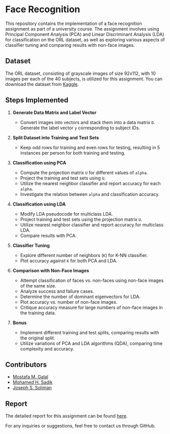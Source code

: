 # Face Recognition

This repository contains the implementation of a face recognition assignment as part of a university course. The assignment involves using Principal Component Analysis (PCA) and Linear Discriminant Analysis (LDA) for classification on the ORL dataset, as well as exploring various aspects of classifier tuning and comparing results with non-face images.

## Dataset
The ORL dataset, consisting of grayscale images of size 92x112, with 10 images per each of the 40 subjects, is utilized for this assignment. You can download the dataset from [Kaggle](https://www.kaggle.com/kasikrit/att-database-of-faces/).

## Steps Implemented

1. **Generate Data Matrix and Label Vector**
    - Convert images into vectors and stack them into a data matrix `D`. Generate the label vector `y` corresponding to subject IDs.

2. **Split Dataset into Training and Test Sets**
    - Keep odd rows for training and even rows for testing, resulting in 5 instances per person for both training and testing.

3. **Classification using PCA**
    - Compute the projection matrix `U` for different values of `alpha`.
    - Project the training and test sets using `U`.
    - Utilize the nearest neighbor classifier and report accuracy for each `alpha`.
    - Investigate the relation between `alpha` and classification accuracy.

4. **Classification using LDA**
    - Modify LDA pseudocode for multiclass LDA.
    - Project training and test sets using the projection matrix `U`.
    - Utilize nearest neighbor classifier and report accuracy for multiclass LDA.
    - Compare results with PCA.

5. **Classifier Tuning**
    - Explore different number of neighbors (`K`) for K-NN classifier.
    - Plot accuracy against `K` for both PCA and LDA.

6. **Comparison with Non-Face Images**
    - Attempt classification of faces vs. non-faces using non-face images of the same size.
    - Analyze success and failure cases.
    - Determine the number of dominant eigenvectors for LDA.
    - Plot accuracy vs. number of non-face images.
    - Critique accuracy measure for large numbers of non-face images in the training data.

7. **Bonus**
    - Implement different training and test splits, comparing results with the original split.
    - Utilize variations of PCA and LDA algorithms (QDA), comparing time complexity and accuracy.

## Contributors
- [Mostafa M. Galal](https://github.com/MostafaGalal1)
- [Mohamed H. Sadik](https://github.com/mohamedhassan279)
- [Joseph S. Soliman](https://github.com/josephShokry)

## Report
The detailed report for this assignment can be found [here](link_to_report_pdf).

For any inquiries or suggestions, feel free to contact us through GitHub.
